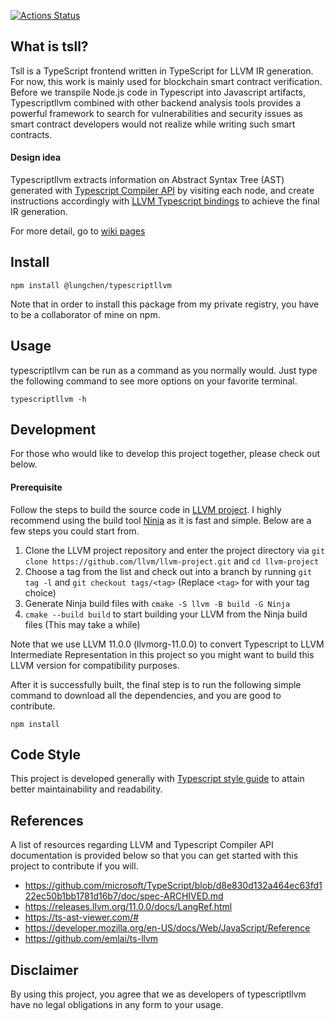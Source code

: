 [![Actions Status](https://github.com/sbip-sg/tsll/workflows/CI/badge.svg)](https://github.com/sbip-sg/tsll/actions)
## What is tsll?
Tsll is a TypeScript frontend written in TypeScript for LLVM IR generation. For now, this work is mainly used for blockchain smart contract verification. Before we transpile Node.js code in Typescript into Javascript artifacts, Typescriptllvm combined with other backend analysis tools provides a powerful framework to search for vulnerabilities and security issues as smart contract developers would not realize while writing such smart contracts.

#### **Design idea**
Typescriptllvm extracts information on Abstract Syntax Tree (AST) generated with [Typescript Compiler API](https://github.com/Microsoft/TypeScript/wiki/Using-the-Compiler-API) by visiting each node, and create instructions accordingly with [LLVM Typescript bindings](https://github.com/MichaReiser/llvm-node) to achieve the final IR generation.

For more detail, go to [wiki pages](https://github.com/sbip-sg/typescriptllvm/wiki)
## Install
```
npm install @lungchen/typescriptllvm
```
Note that in order to install this package from my private registry, you have to be a collaborator of mine on npm.
## Usage
typescriptllvm can be run as a command as you normally would. Just type the following command to see more options on your favorite terminal.
```
typescriptllvm -h
```
## Development
For those who would like to develop this project together, please check out below.

#### **Prerequisite**
Follow the steps to build the source code in [LLVM project](https://github.com/llvm/llvm-project). I highly recommend using the build tool [Ninja](https://ninja-build.org/) as it is fast and simple. Below are a few steps you could start from.

1. Clone the LLVM project repository and enter the project  directory via
`git clone https://github.com/llvm/llvm-project.git` and
`cd llvm-project`
2. Choose a tag from the list and check out into a branch by running `git tag -l` and `git checkout tags/<tag>` (Replace `<tag>` for with your tag choice)
3. Generate Ninja build files with `cmake -S llvm -B build -G Ninja`
4. `cmake --build build` to start building your LLVM from the Ninja build files (This may take a while)

Note that we use LLVM 11.0.0 (llvmorg-11.0.0) to convert Typescript to LLVM Intermediate Representation in this project so you might want to build this LLVM version for compatibility purposes.

After it is successfully built, the final step is to run the following simple command to download all the dependencies, and you are good to contribute.

```
npm install
```

## Code Style
This project is developed generally with [Typescript style guide](https://google.github.io/styleguide/tsguide.html) to attain better maintainability and readability.
## References
A list of resources regarding LLVM and Typescript Compiler API documentation is provided below so that you can get started with this project to contribute if you will.
- https://github.com/microsoft/TypeScript/blob/d8e830d132a464ec63fd122ec50b1bb1781d16b7/doc/spec-ARCHIVED.md
- https://releases.llvm.org/11.0.0/docs/LangRef.html
- https://ts-ast-viewer.com/#
- https://developer.mozilla.org/en-US/docs/Web/JavaScript/Reference
- https://github.com/emlai/ts-llvm

## Disclaimer
By using this project, you agree that we as developers of typescriptllvm have no legal obligations in any form to your usage.
